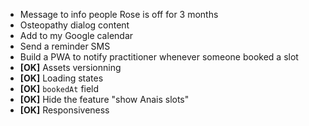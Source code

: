 - Message to info people Rose is off for 3 months
- Osteopathy dialog content
- Add to my Google calendar
- Send a reminder SMS
- Build a PWA to notify practitioner whenever someone booked a slot
- **[OK]** Assets versionning
- **[OK]** Loading states
- **[OK]** `bookedAt` field
- **[OK]** Hide the feature "show Anais slots"
- **[OK]** Responsiveness
